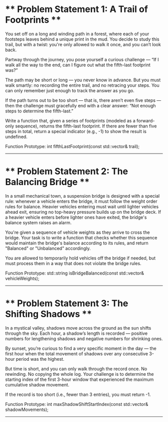 # ** Problem Statement 1: A Trail of Footprints **  

You set off on a long and winding path in a forest, where each of your footsteps leaves behind a unique print in the mud. You decide to study this trail, but with a twist: you're only allowed to walk it once, and you can’t look back.

Partway through the journey, you pose yourself a curious challenge — “If I walk all the way to the end, can I figure out what the fifth-last footprint was?”

The path may be short or long — you never know in advance. But you must walk smartly: no recording the entire trail, and no retracing your steps. You can only remember just enough to track the answer as you go.

If the path turns out to be too short — that is, there aren’t even five steps — then the challenge must gracefully end with a clear answer: “Not enough steps to determine the fifth-last.”

Write a function that, given a series of footprints (modeled as a forward-only sequence), returns the fifth-last footprint. If there are fewer than five steps in total, return a special indicator (e.g., -1) to show the result is undefined.

Function Prototype:
int fifthLastFootprint(const std::vector& trail);

---

# ** Problem Statement 2: The Balancing Bridge ** 

In a small mechanical town, a suspension bridge is designed with a special rule: whenever a vehicle enters the bridge, it must follow the weight order rules for balance. Heavier vehicles entering must wait until lighter vehicles ahead exit, ensuring no top-heavy pressure builds up on the bridge deck. If a heavier vehicle enters before lighter ones have exited, the bridge's balance system raises an alarm.

You're given a sequence of vehicle weights as they arrive to cross the bridge. Your task is to write a function that checks whether this sequence would maintain the bridge's balance according to its rules, and return "Balanced" or "Unbalanced" accordingly.

You are allowed to temporarily hold vehicles off the bridge if needed, but must process them in a way that does not violate the bridge rules.

Function Prototype:
std::string isBridgeBalanced(const std::vector<int>& vehicleWeights);


---

#  ** Problem Statement 3: The Shifting Shadows  **  

In a mystical valley, shadows move across the ground as the sun shifts through the sky. Each hour, a shadow’s length is recorded — positive numbers for lengthening shadows and negative numbers for shrinking ones.

By sunset, you’re curious to find a very specific moment in the day — the first hour when the total movement of shadows over any consecutive 3-hour period was the highest.

But time is short, and you can only walk through the record once. No rewinding. No copying the whole log. Your challenge is to determine the starting index of the first 3-hour window that experienced the maximum cumulative shadow movement.

If the record is too short (i.e., fewer than 3 entries), you must return -1.

Function Prototype:
int maxShadowShiftStartIndex(const std::vector<int>& shadowMovements);

---
